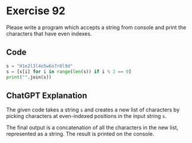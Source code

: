 # Exercise 92
Please write a program which accepts a string from console and print the characters that have even indexes.

## Code
```python
s = "H1e2l3l4o5w6o7r8l9d"
s = [s[i] for i in range(len(s)) if i % 2 == 0]
print("".join(s))
```

## ChatGPT Explanation
The given code takes a string `s` and creates a new list of characters by picking characters at even-indexed positions in the input string `s`. 

The final output is a concatenation of all the characters in the new list, represented as a string. The result is printed on the console.